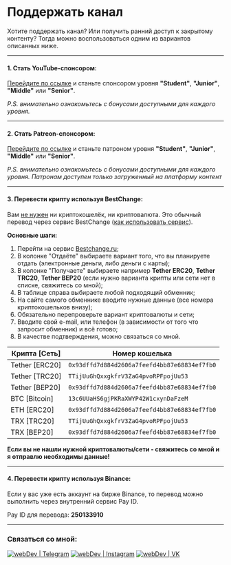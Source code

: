 # Поддержать канал

Хотите поддержать канал? Или получить ранний доступ к закрытому контенту?
Тогда можно воспользоваться одним из вариантов описанных ниже.

---

#### 1. Стать YouTube-спонсором:
[Перейдите по ссылке][sponsor] и станьте спонсором уровня **"Student"**, **"Junior"**, **"Middle"** или **"Senior"**.

_P.S. внимательно ознакомьтесь с бонусами доступными для каждого уровня._

---

#### 2. Стать Patreon-спонсором:
[Перейдите по ссылке][patreon] и станьте патроном уровня **"Student"**, **"Junior"**, **"Middle"** или **"Senior"**.

_P.S. внимательно ознакомьтесь с бонусами доступными для каждого уровня. Патронам доступен только загруженный на платформу контент_

---

#### 3. Перевести крипту используя BestChange:
Вам <u>не нужен</u> ни криптокошелёк, ни криптовалюта.
Это обычный перевод через сервис BestChange ([как использовать сервис](https://youtu.be/hgx0IScTiQM)).

**Основные шаги:**
1. Перейти на сервис [Bestchange.ru](https://www.bestchange.ru);
2. В колонке "Отдаёте" выбираете вариант того, что вы планируете отдать (электронные деньги, либо деньги с карты);
3. В колонке "Получаете" выбираете например **Tether ERC20**, **Tether TRC20**, **Tether BEP20** (если нужно варианта крипты или сети нет в списке, свяжитесь со мной);
4. В таблице справа выбираете любой подходящий обменник;
5. На сайте самого обменнике вводите нужные данные (все номера криптокошельков внизу);
6. Обязательно перепроверьте вариант криптовалюты и сети;
7. Вводите свой e-mail, или телефон (в зависимости от того что запросит обменник) и всё готово;
8. В качестве подтверждения, можно связаться со мной.

|Крипта [Сеть]|Номер кошелька|
|--------|-----------|
|Tether [ERC20]|`0x93dffd7d884d2606a7feefd4bb87e68834ef7fb0`|
|Tether [TRC20]|`TTijUuGhQxxgkfrV3ZaG4pvoRPFpojUu53`|
|Tether [BEP20]|`0x93dffd7d884d2606a7feefd4bb87e68834ef7fb0`|
|BTC [Bitcoin]|`13c6UUaHS6gjPKRaXWYP42W1cxynDaFzeM`|
|ETH [ERC20]|`0x93dffd7d884d2606a7feefd4bb87e68834ef7fb0`|
|TRX [TRC20]|`TTijUuGhQxxgkfrV3ZaG4pvoRPFpojUu53`|
|TRX [BEP20]|`0x93dffd7d884d2606a7feefd4bb87e68834ef7fb0`|

**Если вы не нашли нужной криптовалюты/сети - свяжитесь со мной и я отправлю необходимы данные!**

---

#### 4. Перевести крипту используя Binance:
Если у вас уже есть аккаунт на бирже Binance, то перевод можно выполнить через внутренний сервис Pay ID.

Pay ID для перевода: **250133910**

---

### Связаться со мной:
[<img alt="webDev | Telegram" src="https://img.shields.io/badge/telegram-229ED9.svg?&style=for-the-badge&logo=Telegram&logoColor=white" />][telegram]
[<img alt="webDev | Instagram" src="https://img.shields.io/badge/instagram-E4405F.svg?&style=for-the-badge&logo=Instagram&logoColor=white" />][instagram]
[<img alt="webDev | VK" src="https://img.shields.io/badge/vk-4680C2.svg?&style=for-the-badge&logo=Twitter&logoColor=white" />][vk]

[instagram]: https://instagram.com/YauhenKavalchuk
[vk]: https://vk.com/YauhenKavalchuk
[sponsor]: https://www.youtube.com/channel/UCE9ODjNIkOHrnSdkYWLfYhg/join
[patreon]: https://www.patreon.com/YauhenKavalchuk
[telegram]: http://t.me/yauhenkavalchuk
